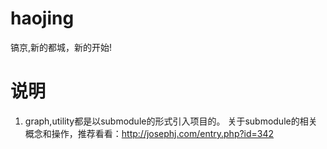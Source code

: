 haojing
=======

镐京,新的都城，新的开始!  


说明
====

1. graph,utility都是以submodule的形式引入项目的。 
关于submodule的相关概念和操作，推荐看看：http://josephj.com/entry.php?id=342
